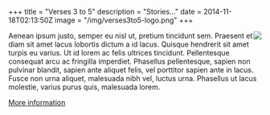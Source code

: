 +++
title = "Verses 3 to 5"
description = "Stories..."
date = 2014-11-18T02:13:50Z
image = "/img/verses3to5-logo.png"
+++

<img style="float:right; margin-top: 0px;" src="/img/verses3to5-logo.png" />

Aenean ipsum justo, semper eu nisl ut, pretium tincidunt sem. Praesent et diam sit amet lacus lobortis dictum a id lacus. Quisque hendrerit sit amet turpis eu varius. Ut id lorem ac felis ultrices tincidunt. Pellentesque consequat arcu ac fringilla imperdiet. Phasellus pellentesque, sapien non pulvinar blandit, sapien ante aliquet felis, vel porttitor sapien ante in lacus. Fusce non urna aliquet, malesuada nibh vel, luctus urna. Phasellus ut lacus molestie, varius purus quis, malesuada lorem.

<a href="http://verses3to5.com" class="button">More information</a>
